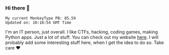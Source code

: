 ### Hi there 👋
<!-- PB START -->
```
My current MonkeyType PB: 85.59
Updated on: 10:18:54 GMT Time
```
<!-- PB END -->
I'm an IT person, just overall. I like CTFs, hacking, coding games, making Python apps. Just a lot of stuff.
You can check out my website [here](https://skill3472.github.io/).
I will probably add some interesting stuff here, when I get the idea to do so. Take care ❤️
